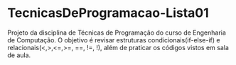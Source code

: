 # TecnicasDeProgramacao-Lista01

Projeto da disciplina de Técnicas de Programação do curso de Engenharia de Computação.
O objetivo é revisar estruturas condicionais(if-else-if) e relacionais(<,>,<=,>=, ==, !=, !), além de praticar os códigos vistos em sala de aula. 

